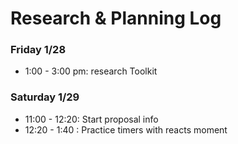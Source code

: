 # Research & Planning Log
### Friday 1/28
* 1:00 - 3:00 pm: research Toolkit 
### Saturday 1/29
* 11:00 - 12:20: Start proposal info
* 12:20 - 1:40 : Practice timers with reacts moment